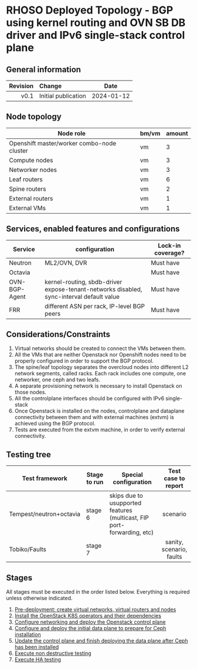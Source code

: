 # RHOSO Deployed Topology - BGP using kernel routing and OVN SB DB driver and IPv6 single-stack control plane

## General information
| Revision | Change                | Date             |
|--------: | :-------------------- | :--------------: |
| v0.1     | Initial publication   | 2024-01-12       |

## Node topology
| Node role                                     | bm/vm | amount |
| --------------------------------------------- | ----- | ------ |
| Openshift master/worker combo-node cluster    | vm    | 3      |
| Compute nodes                                 | vm    | 3      |
| Networker nodes                               | vm    | 3      |
| Leaf routers                                  | vm    | 6      |
| Spine routers                                 | vm    | 2      |
| External routers                              | vm    | 1      |
| External VMs                                  | vm    | 1      |

## Services, enabled features and configurations
| Service                                     | configuration                                                                            | Lock-in coverage?  |
| ------------------------------------------- | ---------------------------------------------------------------------------------------- | ------------------ |
| Neutron                                     | ML2/OVN, DVR                                                                             | Must have          |
| Octavia                                     |                                                                                          | Must have          |
| OVN-BGP-Agent                               | kernel-routing, sbdb-driver expose-tenant-networks disabled, sync-interval default value | Must have          |
| FRR                                         | different ASN per rack, IP-level BGP peers                                               | Must have          |

## Considerations/Constraints
1. Virtual networks should be created to connect the VMs between them.
2. All the VMs that are neither Openstack nor Openshift nodes need to be
   properly configured in order to support the BGP protocol.
3. The spine/leaf topology separates the overcloud nodes into different L2
   network segments, called racks. Each rack includes one compute, one
   networker, one ceph and two leafs.
4. A separate provisioning network is necessary to install Openstack on those
   nodes.
5. All the controlplane interfaces should be configured with IPv6 single-stack
5. Once Openstack is installed on the nodes, controlplane and dataplane
   connectivity between them and with external machines (extvm) is achieved
   using the BGP protocol.
6. Tests are executed from the extvm machine, in order to verify external
   connectivity.

## Testing tree
| Test framework           | Stage to run | Special configuration                                                 | Test case to report      |
| ------------------------ | ------------ | --------------------------------------------------------------------- | :----------------------: |
| Tempest/neutron+octavia  | stage 6      | skips due to usupported features (multicast, FIP port-forwarding, etc)| scenario                 |
| Tobiko/Faults            | stage 7      |                                                                       | sanity, scenario, faults |

## Stages
All stages must be executed in the order listed below.  Everything is required unless otherwise indicated.
1. [Pre-deployment: create virtual networks, virtual routers and nodes](bgp-pre-deplyment.md)
2. [Install the OpenStack K8S operators and their dependencies](../../common/)
3. [Configure networking and deploy the Openstack control plane](bgp-control-plane-ipv6.md)
4. [Configure and deploy the initial data plane to prepare for Ceph installation](bgp-pre-data-plane)
5. [Update the control plane and finish deploying the data plane after Ceph has been installed](bgp-post-data-plane)
6. [Execute non destructive testing](bgp-tempest.md)
7. [Execute HA testing](bgp-tobiko.md)
